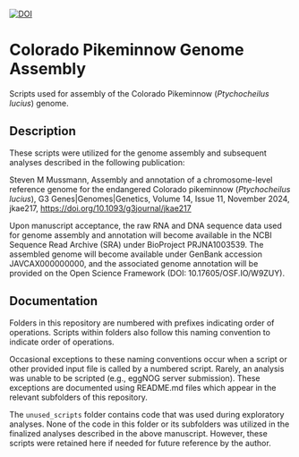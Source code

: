 [![DOI](https://zenodo.org/badge/580083445.svg)](https://zenodo.org/doi/10.5281/zenodo.10626886)

# Colorado Pikeminnow Genome Assembly
Scripts used for assembly of the Colorado Pikeminnow (*Ptychocheilus lucius*) genome.

## Description
These scripts were utilized for the genome assembly and subsequent analyses described in the following publication:

Steven M Mussmann, Assembly and annotation of a chromosome-level reference genome for the endangered Colorado pikeminnow (*Ptychocheilus lucius*), G3 Genes|Genomes|Genetics, Volume 14, Issue 11, November 2024, jkae217, https://doi.org/10.1093/g3journal/jkae217

Upon manuscript acceptance, the raw RNA and DNA sequence data used for genome assembly and annotation will become available in the NCBI Sequence Read Archive (SRA) under BioProject PRJNA1003539. The assembled genome will become available under GenBank accession JAVCAX000000000, and the associated genome annotation will be provided on the Open Science Framework (DOI: 10.17605/OSF.IO/W9ZUY). 

## Documentation
Folders in this repository are numbered with prefixes indicating order of operations. Scripts within folders also follow this naming convention to indicate order of operations. 

Occasional exceptions to these naming conventions occur when a script or other provided input file is called by a numbered script. Rarely, an analysis was unable to be scripted (e.g., eggNOG server submission). These exceptions are documented using README.md files which appear in the relevant subfolders of this repository.

The `unused_scripts` folder contains code that was used during exploratory analyses. None of the code in this folder or its subfolders was utilized in the finalized analyses described in the above manuscript. However, these scripts were retained here if needed for future reference by the author.
